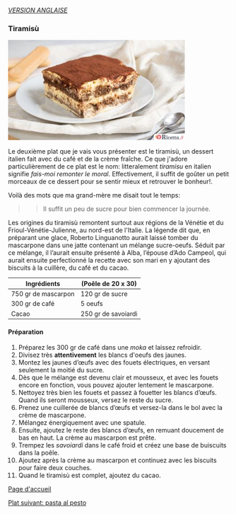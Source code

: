 [*VERSION ANGLAISE*](../en/tiramisù.md)

### Tiramisù

![alt text](../images/tiramisu-classico.jpg)

Le deuxième plat que je vais vous présenter est le tiramisù, un dessert italien fait avec du café et de la crème fraîche. 
Ce que j'adore particulièrement de ce plat est le nom: litteralement *tiramisu* en italien signifie _fais-moi remonter le moral_.
Effectivement, il suffit de goûter un petit morceaux de ce dessert pour se sentir mieux et retrouver le bonheur!.

Voilà des mots que ma grand-mère me disait tout le temps:
>> Il suffit un peu de sucre pour bien commencer la journée.

Les origines du tiramisù remontent surtout aux régions de la Vénétie et du Frioul-Vénétie-Julienne, au nord-est de l'Italie. 
La légende dit que, en préparant une glace, Roberto Linguanotto aurait laissé tomber du mascarpone dans une jatte contenant un mélange
sucre-oeufs. Séduit par ce mélange, il l’aurait ensuite présenté à Alba, l’épouse d’Ado Campeol, qui aurait ensuite perfectionné la 
recette avec son mari en y ajoutant des biscuits à la cuillère, du café et du cacao.

 Ingrédients       | (Poêle de 20 x 30) 
-------------------|--------------------
750 gr de mascarpon|  120 gr de sucre            
300 gr de café     |  5 oeufs           
Cacao              |  250 gr de savoiardi

#### Préparation
1. Préparez les 300 gr de café dans une _moka_ et laissez refroidir.
2. Divisez très **attentivement** les blancs d'oeufs des jaunes.
3. Montez les jaunes d’œufs avec des fouets électriques, en versant seulement la moitié du sucre.
4. Dès que le mélange est devenu clair et mousseux, et avec les fouets encore en fonction, vous pouvez ajouter lentement le mascarpone.
5. Nettoyez très bien les fouets et passez à fouetter les blancs d’œufs. Quand ils seront mousseux, versez le reste du sucre.
6. Prenez une cuillerée de blancs d’œufs et versez-la dans le bol avec la crème de mascarpone.
7. Mélangez énergiquement avec une spatule.
8. Ensuite, ajoutez le reste des blancs d’œufs, en remuant doucement de bas en haut. La crème au mascarpon est prête.
9. Trempez les _savoiardi_ dans le café froid et créez une base de buiscuits dans la poêle.
10. Ajoutez après la crème au mascarpon et continuez avec les biscuits pour faire deux couches.
11. Quand le tiramisù est complet, ajoutez du cacao.

[Page d'accueil](README.md)

[Plat suivant: pasta al pesto](pesto.md)
